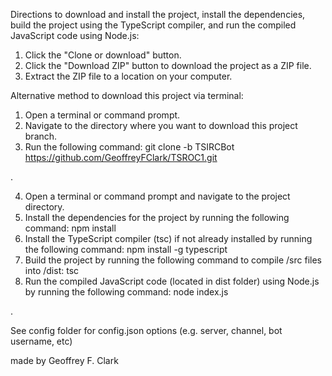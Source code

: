 Directions to download and install the project, 
install the dependencies, 
build the project using the TypeScript compiler, 
and run the compiled JavaScript code using Node.js:

1. Click the "Clone or download" button.
2. Click the "Download ZIP" button to download the project as a ZIP file.
3. Extract the ZIP file to a location on your computer.

Alternative method to download this project via terminal:
1. Open a terminal or command prompt.
2. Navigate to the directory where you want to download this project branch. 
3. Run the following command: git clone -b TSIRCBot https://github.com/GeoffreyFClark/TSROC1.git

.

4. Open a terminal or command prompt and navigate to the project directory.
5. Install the dependencies for the project by running the following command: npm install
6. Install the TypeScript compiler (tsc) if not already installed by running the following command: npm install -g typescript
7. Build the project by running the following command to compile /src files into /dist: tsc
8. Run the compiled JavaScript code (located in dist folder) using Node.js by running the following command: node index.js

. 

See config folder for config.json options (e.g. server, channel, bot username, etc)



made by Geoffrey F. Clark
